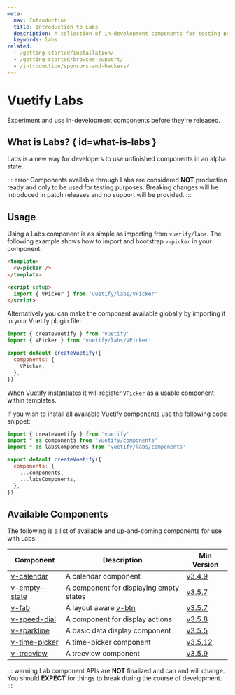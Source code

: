 ```yaml
---
meta:
  nav: Introduction
  title: Introduction to Labs
  description: A collection of in-development components for testing purposes before final release
  keywords: labs
related:
  - /getting-started/installation/
  - /getting-started/browser-support/
  - /introduction/sponsors-and-backers/
---
```


# Vuetify Labs

Experiment and use in-development components before they're released.

<PageFeatures />

## What is Labs? { id=what-is-labs }

Labs is a new way for developers to use unfinished components in an alpha state.

::: error
Components available through Labs are considered **NOT** production ready and only to be used for testing purposes. Breaking changes will be introduced in patch releases and no support will be provided.
:::

## Usage

Using a Labs component is as simple as importing from `vuetify/labs`. The following example shows how to import and bootstrap `v-picker` in your component:

```html
<template>
  <v-picker />
</template>

<script setup>
  import { VPicker } from 'vuetify/labs/VPicker'
</script>
```

Alternatively you can make the component available globally by importing it in your Vuetify plugin file:

```js { resource="src/plugins/vuetify.js" }
import { createVuetify } from 'vuetify'
import { VPicker } from 'vuetify/labs/VPicker'

export default createVuetify({
  components: {
    VPicker,
  },
})
```

When Vuetify instantiates it will register `VPicker` as a usable component within templates.

If you wish to install all available Vuetify components use the following code snippet:

```js { resource="src/plugins/vuetify.js" }
import { createVuetify } from 'vuetify'
import * as components from 'vuetify/components'
import * as labsComponents from 'vuetify/labs/components'

export default createVuetify({
  components: {
    ...components,
    ...labsComponents,
  },
})
```

<PromotedEntry />

## Available Components

The following is a list of available and up-and-coming components for use with Labs:

| Component | Description | Min Version |
| - | - | - |
| [v-calendar](/components/calendars/) | A calendar component | [v3.4.9](/getting-started/release-notes/?version=v3.4.9) |
| [v-empty-state](/components/empty-states/) | A component for displaying empty states | [v3.5.7](/getting-started/release-notes/?version=v3.5.7) |
| [v-fab](/components/floating-action-buttons/) | A layout aware [v-btn](/components/buttons/) | [v3.5.7](/getting-started/release-notes/?version=v3.5.7) |
| [v-speed-dial](/components/speed-dials/) | A component for display actions | [v3.5.8](/getting-started/release-notes/?version=v3.5.8) |
| [v-sparkline](/components/sparklines/) | A basic data display component | [v3.5.5](/getting-started/release-notes/?version=v3.5.5) |
| [v-time-picker](/components/time-pickers/) | A time-picker component | [v3.5.12](/getting-started/release-notes/?version=v3.5.12) |
| [v-treeview](/components/treeview/) | A treeview component | [v3.5.9](/getting-started/release-notes/?version=v3.5.9) |

::: warning
Lab component APIs are **NOT** finalized and can and will change. You should **EXPECT** for things to break during the course of development.
:::
